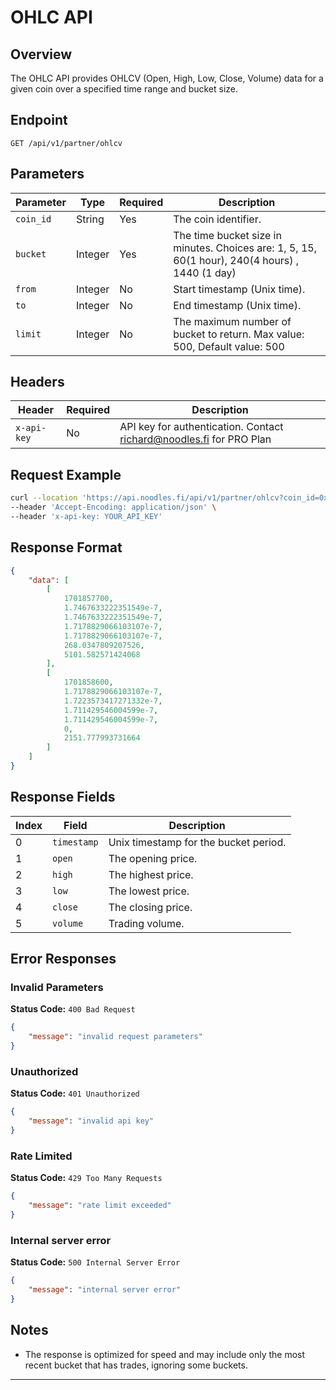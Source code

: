 # OHLC API

## Overview
The OHLC API provides OHLCV (Open, High, Low, Close, Volume) data for a given coin over a specified time range and bucket size.

## Endpoint
```
GET /api/v1/partner/ohlcv
```

## Parameters
| Parameter  |  Type   | Required | Description | 
|------------|---------|----------|-------------|
| `coin_id`  | String  | Yes | The coin identifier. |
| `bucket`   | Integer | Yes | The time bucket size in minutes. Choices are:  1, 5, 15, 60(1 hour), 240(4 hours) , 1440 (1 day) |
| `from`     | Integer | No  | Start timestamp (Unix time). |
| `to`       | Integer | No  | End timestamp (Unix time). |
| `limit`    | Integer | No  | The maximum number of bucket to return. Max value: 500, Default value: 500 |

## Headers

| Header        | Required | Description |
|---------------|----------|-------------|
| `x-api-key`   | No     | API key for authentication. Contact richard@noodles.fi for PRO Plan |

## Request Example
```sh
curl --location 'https://api.noodles.fi/api/v1/partner/ohlcv?coin_id=0x027792d9fed7f9844eb4839566001bb6f6cb4804f66aa2da6fe1ee242d896881%3A%3Acoin%3A%3ACOIN&bucket=15&to=1741513193&limit=329' \
--header 'Accept-Encoding: application/json' \
--header 'x-api-key: YOUR_API_KEY'
```

## Response Format
```json
{
    "data": [
        [
            1701857700,
            1.7467633222351549e-7,
            1.7467633222351549e-7,
            1.7178829066103107e-7,
            1.7178829066103107e-7,
            268.0347809207526,
            5101.582571424068
        ],
        [
            1701858600,
            1.7178829066103107e-7,
            1.7223573417271332e-7,
            1.711429546004599e-7,
            1.711429546004599e-7,
            0,
            2151.777993731664
        ]
    ]
}
```

## Response Fields

| Index | Field     | Description |
|-------|----------|-------------|
| 0     | `timestamp` | Unix timestamp for the bucket period. |
| 1     | `open`       | The opening price. |
| 2     | `high`       | The highest price. |
| 3     | `low`        | The lowest price.  |
| 4     | `close`      | The closing price. |
| 5     | `volume`   | Trading volume. |


## Error Responses

### Invalid Parameters
**Status Code:** `400 Bad Request`
```json
{
    "message": "invalid request parameters"
}
```

### Unauthorized
**Status Code:** `401 Unauthorized`
```json
{
    "message": "invalid api key"
}
```

### Rate Limited
**Status Code:** `429 Too Many Requests`
```json
{
    "message": "rate limit exceeded"
}
```
### Internal server error
**Status Code:** `500 Internal Server Error`
```json
{
    "message": "internal server error"
}
```

## Notes
- The response is optimized for speed and may include only the most recent bucket that has trades, ignoring some buckets.
---


